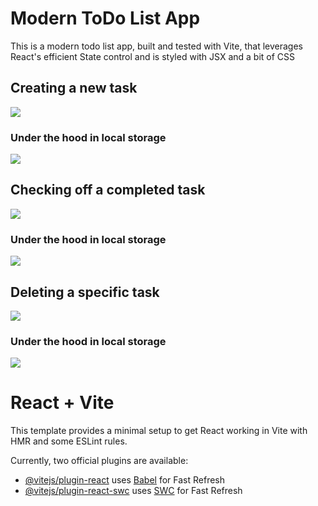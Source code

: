 # Modern ToDo List App

This is a modern todo list app, built and tested with Vite, that leverages React's efficient State control and is styled with JSX and a bit of CSS

## Creating a new task

![](./placeholder.jpg)

### Under the hood in local storage

![](./placeholder.jpg)

## Checking off a completed task

![](./placeholder.jpg)

### Under the hood in local storage

![](./placeholder.jpg)

## Deleting a specific task

![](./placeholder.jpg)

### Under the hood in local storage

![](./placeholder.jpg)

# React + Vite

This template provides a minimal setup to get React working in Vite with HMR and some ESLint rules.

Currently, two official plugins are available:

- [@vitejs/plugin-react](https://github.com/vitejs/vite-plugin-react/blob/main/packages/plugin-react/README.md) uses [Babel](https://babeljs.io/) for Fast Refresh
- [@vitejs/plugin-react-swc](https://github.com/vitejs/vite-plugin-react-swc) uses [SWC](https://swc.rs/) for Fast Refresh
